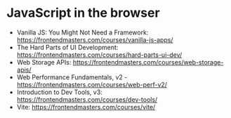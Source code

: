 # JavaScript in the browser
- Vanilla JS: You Might Not Need a Framework: https://frontendmasters.com/courses/vanilla-js-apps/
- The Hard Parts of UI Development: https://frontendmasters.com/courses/hard-parts-ui-dev/
- Web Storage APIs: https://frontendmasters.com/courses/web-storage-apis/
- Web Performance Fundamentals, v2 - https://frontendmasters.com/courses/web-perf-v2/
- Introduction to Dev Tools, v3: https://frontendmasters.com/courses/dev-tools/
- Vite: https://frontendmasters.com/courses/vite/

